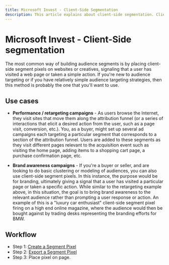 ```yaml
---
title: Microsoft Invest - Client-Side Segmentation
description: This article explains about client-side segmentation. Client-side segment pixels are commonly used to build audience segments on websites or creatives. 
---
```


# Microsoft Invest - Client-Side segmentation

The most common way of building audience segments is by placing client-side segment pixels on websites or creatives, signaling that a user has visited a web page or taken a simple action. If you're new to audience targeting or if you have relatively simple audience targeting strategies, then this method is probably the one that you'll want to use.

## Use cases

- **Performance / retargeting campaigns** - As users browse the Internet, they visit sites that move them along the attribution funnel (or a series of interactions that elicit a desired action from the user, such as a page visit, conversion, etc.). You, as a buyer, might set up several ad campaigns each targeting a particular segment that corresponds to a section of the attribution funnel. Users are added to these segments as they visit different pages relevant to the acquisition event such as visiting the home page, adding items to a shopping cart page, a purchase confirmation page, etc.

- **Brand awareness campaigns** - If you're a buyer or seller, and are looking to do basic clustering or modeling of audiences, you can also use client-side segment pixels. In this instance, the purpose would be for branding, ultimately giving a signal that a user has visited a particular page or taken a specific action. While similar to the retargeting example above, in this situation, the goal is to bring brand awareness to the relevant audience rather than prompting a user response or action. An example of this is a "luxury car enthusiast" client-side segment pixel firing on a high end online magazine, where the audience would then be bought against by trading desks representing the branding efforts for BMW.

## Workflow

- Step 1: [Create a Segment Pixel](./create-a-segment-pixel.md)
- Step 2: [Export a Segment Pixel](./export-a-segment-pixel.md)
- Step 3: Place pixel on page.
